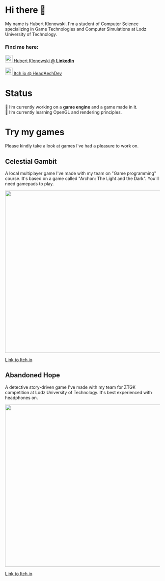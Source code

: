 # Hi there 👋

My name is Hubert Klonowski. I'm a student of Computer Science specializing in Game Technologies and Computer Simulations at Lodz University of Technology.

### Find me here:

<a href="https://www.linkedin.com/in/hubert-klonowski-4610b41a4/"><img src="https://github.com/user-attachments/assets/c52e7d84-ab28-4651-a25a-2b8ee21d41ec" width="24"/>
Hubert Klonowski @ <b>LinkedIn</b></a>
<br/>

<a href="https://itch.io/profile/headaechdev"> <img src="https://github.com/user-attachments/assets/7d240c23-455e-4235-9743-bd286b290378" width="24"/>  Itch.io @ HeadAechDev </a>

# Status

🔭 I’m currently working on a <b>game engine</b> and a game made in it.
<br>
🌱 I’m currently learning OpenGL and rendering principles.

# Try my games

Please kindly take a look at games I've had a pleasure to work on.

## Celestial Gambit

A local multiplayer game I've made with my team on "Game programming" course. It's based on a game called "Archon: The Light and the Dark". You'll need gamepads to play.

<img src="https://github.com/user-attachments/assets/2852bc77-8fb4-44c7-b891-7faf8b69a999" width="526"/>

[Link to Itch.io](https://zmagu.itch.io/celestial-gambit)

## Abandoned Hope

A detective story-driven game I've made with my team for ZTGK competition at Lodz University of Technology. It's best experienced with headphones on.

<img src="https://github.com/user-attachments/assets/fcf2cc9b-b8f6-4510-a2cc-a11af386b201" width="526"/>

[Link to Itch.io](https://zmagu.itch.io/beyond-the-veil)
